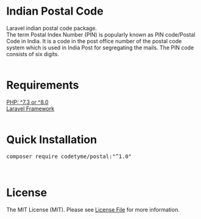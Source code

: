 # Indian Postal Code
Laravel indian postal code package.<br />
The term Postal Index Number (PIN) is popularly known as PIN code/Postal Code in India. It is a code in the post office number of the postal code system which is used in India Post for segregating the mails. The PIN code consists of six digits.
<br /><br />

# Requirements

<a href="https://www.php.net" target="_blank" rel="noreferrer">PHP:  ^7.3 or ^8.0</a><br />
<a href="https://laravel.com/" target="_blank" rel="noreferrer">Laravel Framework</a>
<br /><br />

# Quick Installation

<pre>composer require codetyme/postal:<span class="pl-s"><span class="pl-pds">"</span>^1.0<span class="pl-pds">"</span></span></pre>

<br />

# License
The MIT License (MIT). Please see <a href="https://github.com/codetyme/postal/blob/master/LICENSE.md" rel="noreferrer">License File</a> for more information.
